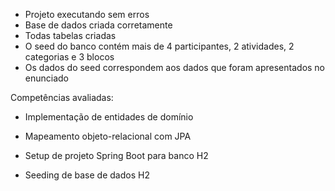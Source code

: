 - Projeto executando sem erros
- Base de dados criada corretamente
- Todas tabelas criadas
- O seed do banco contém mais de 4 participantes, 2 atividades, 2 categorias e 3 blocos
- Os dados do seed correspondem aos dados que foram apresentados no enunciado


Competências avaliadas:
- Implementação de entidades de domínio

- Mapeamento objeto-relacional com JPA

- Setup de projeto Spring Boot para banco H2

- Seeding de base de dados H2
